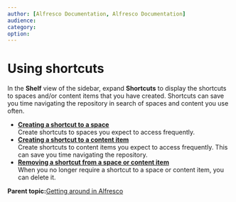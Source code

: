 ```yaml
---
author: [Alfresco Documentation, Alfresco Documentation]
audience: 
category: 
option: 
---
```


# Using shortcuts

In the **Shelf** view of the sidebar, expand **Shortcuts** to display the shortcuts to spaces and/or content items that you have created. Shortcuts can save you time navigating the repository in search of spaces and content you use often.

-   **[Creating a shortcut to a space](../tasks/tuh-shortcut-tospace.md)**  
Create shortcuts to spaces you expect to access frequently.
-   **[Creating a shortcut to a content item](../tasks/tuh-shortcut-tocontent.md)**  
Create shortcuts to content items you expect to access frequently. This can save you time navigating the repository.
-   **[Removing a shortcut from a space or content item](../tasks/tuh-shortcut-remove.md)**  
When you no longer require a shortcut to a space or content item, you can delete it.

**Parent topic:**[Getting around in Alfresco](../concepts/cuh-getaround.md)

